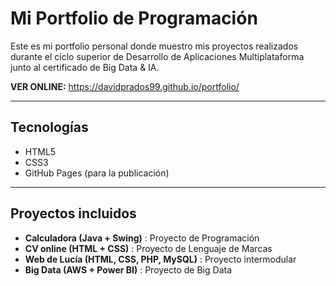 # Mi Portfolio de Programación

Este es mi portfolio personal donde muestro mis proyectos realizados durante el ciclo superior de Desarrollo de Aplicaciones Multiplataforma junto al certificado de Big Data & IA.

**VER ONLINE:** https://davidprados99.github.io/portfolio/

---

## Tecnologías
- HTML5
- CSS3
- GitHub Pages (para la publicación)

---

## Proyectos incluidos
- **Calculadora (Java + Swing)** : Proyecto de Programación  
- **CV online (HTML + CSS)** : Proyecto de Lenguaje de Marcas  
- **Web de Lucía (HTML, CSS, PHP, MySQL)** : Proyecto intermodular  
- **Big Data (AWS + Power BI)** : Proyecto de Big Data  
